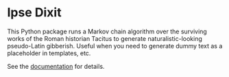 # Ipse Dixit

This Python package runs a Markov chain algorithm over the surviving works of the Roman historian Tacitus to generate naturalistic-looking pseudo-Latin gibberish. Useful when you need to generate dummy text as a placeholder in templates, etc.

See the [documentation](http://www.dmulholl.com/dev/ipsedixit.html) for details.
